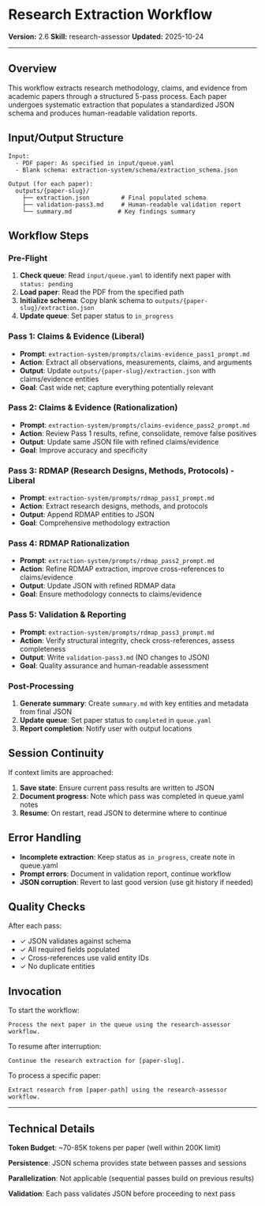 # Research Extraction Workflow

**Version:** 2.6
**Skill:** research-assessor
**Updated:** 2025-10-24

---

## Overview

This workflow extracts research methodology, claims, and evidence from academic papers through a structured 5-pass process. Each paper undergoes systematic extraction that populates a standardized JSON schema and produces human-readable validation reports.

## Input/Output Structure

```
Input:
  - PDF paper: As specified in input/queue.yaml
  - Blank schema: extraction-system/schema/extraction_schema.json

Output (for each paper):
  outputs/{paper-slug}/
    ├── extraction.json         # Final populated schema
    ├── validation-pass3.md     # Human-readable validation report
    └── summary.md             # Key findings summary
```

## Workflow Steps

### Pre-Flight
1. **Check queue**: Read `input/queue.yaml` to identify next paper with `status: pending`
2. **Load paper**: Read the PDF from the specified path
3. **Initialize schema**: Copy blank schema to `outputs/{paper-slug}/extraction.json`
4. **Update queue**: Set paper status to `in_progress`

### Pass 1: Claims & Evidence (Liberal)
- **Prompt**: `extraction-system/prompts/claims-evidence_pass1_prompt.md`
- **Action**: Extract all observations, measurements, claims, and arguments
- **Output**: Update `outputs/{paper-slug}/extraction.json` with claims/evidence entities
- **Goal**: Cast wide net; capture everything potentially relevant

### Pass 2: Claims & Evidence (Rationalization)
- **Prompt**: `extraction-system/prompts/claims-evidence_pass2_prompt.md`
- **Action**: Review Pass 1 results, refine, consolidate, remove false positives
- **Output**: Update same JSON file with refined claims/evidence
- **Goal**: Improve accuracy and specificity

### Pass 3: RDMAP (Research Designs, Methods, Protocols) - Liberal
- **Prompt**: `extraction-system/prompts/rdmap_pass1_prompt.md`
- **Action**: Extract research designs, methods, and protocols
- **Output**: Append RDMAP entities to JSON
- **Goal**: Comprehensive methodology extraction

### Pass 4: RDMAP Rationalization
- **Prompt**: `extraction-system/prompts/rdmap_pass2_prompt.md`
- **Action**: Refine RDMAP extraction, improve cross-references to claims/evidence
- **Output**: Update JSON with refined RDMAP data
- **Goal**: Ensure methodology connects to claims/evidence

### Pass 5: Validation & Reporting
- **Prompt**: `extraction-system/prompts/rdmap_pass3_prompt.md`
- **Action**: Verify structural integrity, check cross-references, assess completeness
- **Output**: Write `validation-pass3.md` (NO changes to JSON)
- **Goal**: Quality assurance and human-readable assessment

### Post-Processing
1. **Generate summary**: Create `summary.md` with key entities and metadata from final JSON
2. **Update queue**: Set paper status to `completed` in `queue.yaml`
3. **Report completion**: Notify user with output locations

## Session Continuity

If context limits are approached:
1. **Save state**: Ensure current pass results are written to JSON
2. **Document progress**: Note which pass was completed in queue.yaml notes
3. **Resume**: On restart, read JSON to determine where to continue

## Error Handling

- **Incomplete extraction**: Keep status as `in_progress`, create note in queue.yaml
- **Prompt errors**: Document in validation report, continue workflow
- **JSON corruption**: Revert to last good version (use git history if needed)

## Quality Checks

After each pass:
- ✓ JSON validates against schema
- ✓ All required fields populated
- ✓ Cross-references use valid entity IDs
- ✓ No duplicate entities

## Invocation

To start the workflow:
```
Process the next paper in the queue using the research-assessor workflow.
```

To resume after interruption:
```
Continue the research extraction for [paper-slug].
```

To process a specific paper:
```
Extract research from [paper-path] using the research-assessor workflow.
```

---

## Technical Details

**Token Budget**: ~70-85K tokens per paper (well within 200K limit)

**Persistence**: JSON schema provides state between passes and sessions

**Parallelization**: Not applicable (sequential passes build on previous results)

**Validation**: Each pass validates JSON before proceeding to next pass
